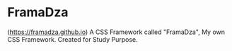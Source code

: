 # FramaDza 
(https://framadza.github.io)
A CSS Framework called "FramaDza", My own CSS Framework. Created for Study Purpose.
